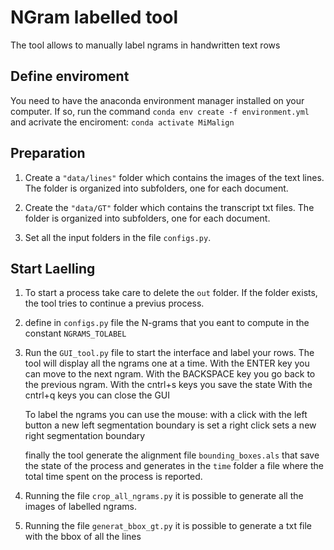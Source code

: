 # NGram labelled tool
The tool allows to manually label ngrams in handwritten text rows

## Define enviroment
You need to have the anaconda environment manager installed on your computer.
If so, run the command
```conda env create -f environment.yml```
and acrivate the enciroment: 
```conda activate MiMalign```


## Preparation
1. Create a ```"data/lines"``` folder which contains the images of the text lines. The folder is organized into subfolders, one for each document.

2. Create the ```"data/GT"``` folder which contains the transcript txt files. The folder is organized into subfolders, one for each document.

3. Set all the input folders in the file ```configs.py```.


## Start Laelling

1. To start a process take care to delete the `out` folder. If the folder exists, the tool tries to continue a previus process.

2. define in ```configs.py``` file the N-grams that you eant to compute in the constant `NGRAMS_TOLABEL`

3. Run the ```GUI_tool.py``` file to start the interface and label your rows. The tool will display all the ngrams one at a time.
   With the ENTER key you can move to the next ngram.
   With the BACKSPACE key you go back to the previous ngram.
   With the cntrl+s keys you save the state
   With the cntrl+q keys you can close the GUI
   
   To label the ngrams you can use the mouse:
      with a click with the left button a new left segmentation boundary is set
      a right click sets a new right segmentation boundary
    
   finally the tool generate the alignment file `bounding_boxes.als` that save the state of the process and generates in the ```time``` folder a file where the total time spent on the process is reported.

4. Running the file ```crop_all_ngrams.py``` it is possible to generate all the images of labelled ngrams.

5. Running the file ```generat_bbox_gt.py``` it is possible to generate a txt file with the bbox of all the lines
